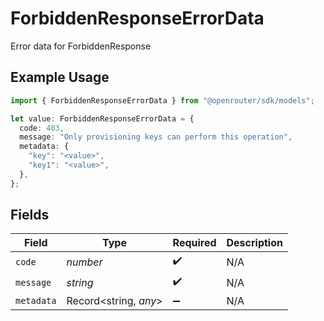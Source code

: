# ForbiddenResponseErrorData

Error data for ForbiddenResponse

## Example Usage

```typescript
import { ForbiddenResponseErrorData } from "@openrouter/sdk/models";

let value: ForbiddenResponseErrorData = {
  code: 403,
  message: "Only provisioning keys can perform this operation",
  metadata: {
    "key": "<value>",
    "key1": "<value>",
  },
};
```

## Fields

| Field                 | Type                  | Required              | Description           |
| --------------------- | --------------------- | --------------------- | --------------------- |
| `code`                | *number*              | :heavy_check_mark:    | N/A                   |
| `message`             | *string*              | :heavy_check_mark:    | N/A                   |
| `metadata`            | Record<string, *any*> | :heavy_minus_sign:    | N/A                   |